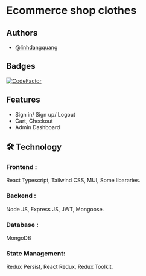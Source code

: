 
# Ecommerce shop clothes




## Authors

- [@linhdangquang](https://www.github.com/linhdangquang)


## Badges

[![CodeFactor](https://www.codefactor.io/repository/github/linhdangquang/italic-ecommerce-fe/badge)](https://www.codefactor.io/repository/github/linhdangquang/italic-ecommerce-fe)



## Features

- Sign in/ Sign up/ Logout
- Cart, Checkout
- Admin Dashboard


## 🛠 Technology
### Frontend :
React Typescript, Tailwind CSS, MUI, Some libararies.
### Backend :
Node JS, Express JS, JWT, Mongoose.
### Database :
MongoDB
### State Management:
Redux Persist, React Redux, Redux Toolkit.


